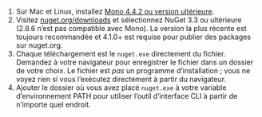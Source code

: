1. Sur Mac et Linux, installez [Mono 4.4.2 ou version ultérieure](http://www.mono-project.com/docs/getting-started/install/).
2. Visitez [nuget.org/downloads](https://nuget.org/downloads) et sélectionnez NuGet 3.3 ou ultérieure (2.8.6 n’est pas compatible avec Mono). La version la plus récente est toujours recommandée et 4.1.0+ est requise pour publier des packages sur nuget.org.
3. Chaque téléchargement est le `nuget.exe` directement du fichier. Demandez à votre navigateur pour enregistrer le fichier dans un dossier de votre choix. Le fichier est *pas* un programme d’installation ; vous ne voyez rien si vous l’exécutez directement à partir du navigateur.
4. Ajouter le dossier où vous avez placé `nuget.exe` à votre variable d’environnement PATH pour utiliser l’outil d’interface CLI à partir de n’importe quel endroit.